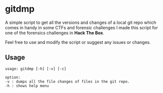 # gitdmp

A simple script to get all the versions and changes of a local git repo which comes in handy in some CTFs and forensic challenges
I made this script for one of the forensics challenges in **Hack The Box**.

Feel free to use and modify the script or suggest any issues or changes.

## Usage

```
usage: gitdmp [-h] [-v] [-c]

option:
-v : dumps all the file changes of files in the git repo.
-h : shows help menu
```

